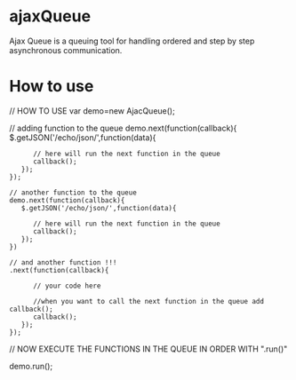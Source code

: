 ajaxQueue
=========

Ajax Queue is a queuing tool for handling ordered and step by step asynchronous communication.   

How to use
==========

// HOW TO USE
var demo=new AjacQueue();

   // adding function to the queue
   demo.next(function(callback){
       $.getJSON('/echo/json/',function(data){
       
          // here will run the next function in the queue
          callback();
       });
    });
    
    // another function to the queue
    demo.next(function(callback){
       $.getJSON('/echo/json/',function(data){
       
          // here will run the next function in the queue
          callback();
       });
    })
    
    // and another function !!!
    .next(function(callback){
          
          // your code here
          
          //when you want to call the next function in the queue add callback();
          callback();
       });
    });
   
   
   // NOW EXECUTE THE FUNCTIONS IN THE QUEUE IN ORDER WITH ".run()"
   
   demo.run();

